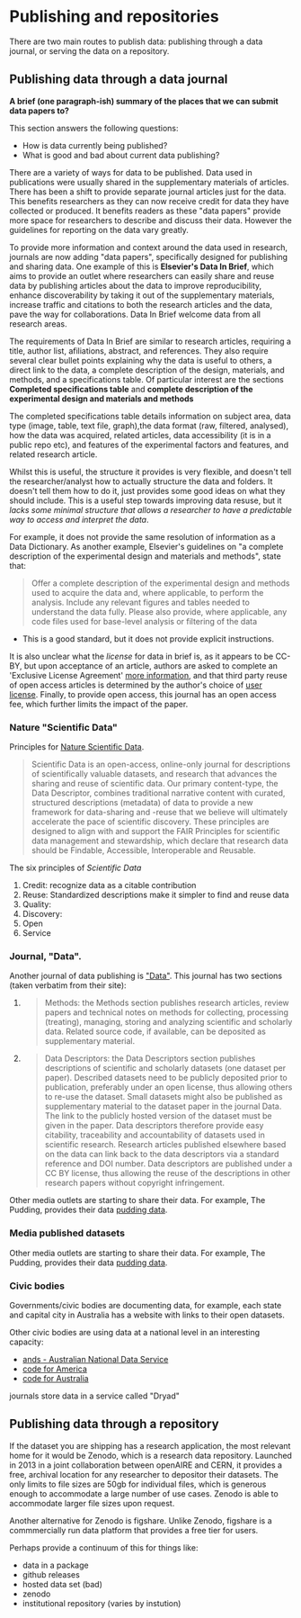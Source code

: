 # Publishing and repositories

There are two main routes to publish data: publishing through a data journal, or serving the data on a repository.

## Publishing data through a data journal

__A brief (one paragraph-ish) summary of the places that we can submit data papers to?__

This section answers the following questions:

* How is data currently being published?
* What is good and bad about current data publishing?

There are a variety of ways for data to be published. Data used in publications were usually shared in the supplementary materials of articles. There has been a shift to provide separate journal articles just for the data. This benefits researchers as they can now receive credit for data they have collected or produced. It benefits readers as these "data papers" provide more space for researchers to describe and discuss their data. However the guidelines for reporting on the data vary greatly.

To provide more information and context around the data used in research,  journals are now adding "data papers", specifically designed for publishing and sharing data. One example of this is **Elsevier's Data In Brief**, which aims to provide an outlet where researchers can easily share and reuse data by publishing articles about the data to improve reproducibility, enhance discoverability by taking it out of the supplementary materials, increase traffic and citations to both the research articles and the data, pave the way for collaborations. Data In Brief welcome data from all research areas.

The requirements of Data In Brief are similar to research articles, requiring a title, author list, afiliations, abstract, and references. They also require several clear bullet points explaining why the data is useful to others, a direct link to the data, a complete description of the design, materials, and methods, and a specifications table. Of particular interest are the sections **Completed specifications table** and **complete description of the experimental design and materials and methods**

The completed specifications table details information on subject area, data type (image, table, text file, graph),the data format (raw, filtered, analysed), how the data was acquired, related articles, data accessibility (it is in a public repo etc), and features of the experimental factors and features, and related research article.

Whilst this is useful, the structure it provides is very flexible, and doesn't tell the researcher/analyst how to actually structure the data and folders. It doesn't tell them how to do it, just provides some good ideas on what they should include. This is a useful step towards improving data resuse, but it _lacks some minimal structure that allows a researcher to have a predictable way to access and interpret the data_.

For example, it does not provide the same resolution of information as a Data Dictionary. As another example, Elsevier's guidelines on "a complete description of the experimental design and materials and methods", state that:

> Offer a complete description of the experimental design and methods used to acquire the data and, where applicable, to perform the analysis. Include any relevant figures and tables needed to understand the data fully. Please also provide, where applicable, any code files used for base-level analysis or filtering of the data

- This is a good standard, but it does not provide explicit instructions.

It is also unclear what the _license_ for data in brief is, as it appears to be CC-BY, but upon acceptance of an article, authors are asked to complete an 'Exclusive License Agreement' [more information](https://www.elsevier.com/about/our-business/policies/copyright), and that third party reuse of open access articles is determined by the author's choice of [user license](https://www.elsevier.com/about/our-business/policies/open-access-licenses). Finally, to provide open access, this journal has an open access fee, which further limits the impact of the paper.

### Nature "Scientific Data"

Principles for [Nature Scientific Data](https://www.nature.com/sdata/about/principles).

> Scientific Data is an open-access, online-only journal for descriptions of scientifically valuable datasets, and research that advances the sharing and reuse of scientific data. Our primary content-type, the Data Descriptor, combines traditional narrative content with curated, structured descriptions (metadata) of data to provide a new framework for data-sharing and -reuse that we believe will ultimately accelerate the pace of scientific discovery. These principles are designed to align with and support the FAIR Principles for scientific data management and stewardship, which declare that research data should be Findable, Accessible, Interoperable and Reusable.

The six principles of _Scientific Data_

1. Credit: recognize data as a citable contribution
2. Reuse: Standardized descriptions make it simpler to find and reuse data
3. Quality:
4. Discovery:
5. Open
6. Service

### Journal, "Data".

Another journal of data publishing is ["Data"](http://www.mdpi.com/journal/data). This journal has two sections (taken verbatim from their site):

1. > Methods: the Methods section publishes research articles, review papers and technical notes on methods for collecting, processing (treating), managing, storing and analyzing scientific and scholarly data. Related source code, if available, can be deposited as supplementary material.

2. > Data Descriptors: the Data Descriptors section publishes descriptions of scientific and scholarly datasets (one dataset per paper). Described datasets need to be publicly deposited prior to publication, preferably under an open license, thus allowing others to re-use the dataset. Small datasets might also be published as supplementary material to the dataset paper in the journal Data. The link to the publicly hosted version of the dataset must be given in the paper. Data descriptors therefore provide easy citability, traceability and accountability of datasets used in scientific research. Research articles published elsewhere based on the data can link back to the data descriptors via a standard reference and DOI number. Data descriptors are published under a CC BY license, thus allowing the reuse of the descriptions in other research papers without copyright infringement.

Other media outlets are starting to share their data. For example, The Pudding, provides their data [pudding data](https://github.com/the-pudding/data).

### Media published datasets

Other media outlets are starting to share their data. For example, The Pudding, provides their data [pudding data](https://github.com/the-pudding/data).

### Civic bodies

Governments/civic bodies are documenting data, for example, each state and capital city in Australia has a website with links to their open datasets.

Other civic bodies are using data at a national level in an interesting capacity:

- [ands - Australian National Data Service](http://www.ands.org.au/working-with-data/publishing-and-reusing-data/data-journals)
- [code for America](https://www.codeforamerica.org/)
- [code for Australia](https://codeforaustralia.org/)


journals store data in a service called "Dryad"

## Publishing data through a repository

If the dataset you are shipping has a research application, the most relevant home for it would be Zenodo, which is a research data repository. Launched in 2013 in a joint collaboration between openAIRE and CERN, it provides a free, archival location for any researcher to depositor their datasets. The only limits to file sizes are 50gb for individual files, which is generous enough to accommodate a large number of use cases. Zenodo is able to accommodate larger file sizes upon request.

Another alternative for Zenodo is figshare. Unlike Zenodo, figshare is a commmercially run data platform that provides a free tier for users.

Perhaps provide a continuum of this for things like:

- data in a package
- github releases
- hosted data set (bad)
- zenodo
- institutional repository (varies by instution)
